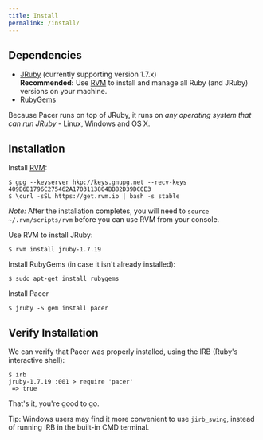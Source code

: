 ```yaml
---
title: Install
permalink: /install/
---
```



## Dependencies

 * [JRuby](http://jruby.org/) (currently supporting version 1.7.x)     
   __Recommended:__ Use [RVM](https://rvm.io/) to install and manage all Ruby (and JRuby) versions on your machine.
 * [RubyGems](https://rubygems.org/)

Because Pacer runs on top of JRuby, it runs on _any operating system that can run JRuby_ - Linux, Windows and OS X.


## Installation

Install [RVM](https://rvm.io/):

```
$ gpg --keyserver hkp://keys.gnupg.net --recv-keys 409B6B1796C275462A1703113804BB82D39DC0E3
$ \curl -sSL https://get.rvm.io | bash -s stable
```

_Note:_ After the installation completes, you will need to `source ~/.rvm/scripts/rvm` before you can use RVM from your console.


 Use RVM to install JRuby:

 ```
 $ rvm install jruby-1.7.19
 ```
 
Install RubyGems (in case it isn't already installed):

```
$ sudo apt-get install rubygems
```

Install Pacer

```
$ jruby -S gem install pacer
```


## Verify Installation

We can verify that Pacer was properly installed, using the IRB (Ruby's interactive shell):

```
$ irb
jruby-1.7.19 :001 > require 'pacer'
 => true
```

That's it, you're good to go.

<span class="label label-info">Tip:</span> Windows users may find it more convenient to use `jirb_swing`, instead of running IRB in the built-in CMD terminal.



